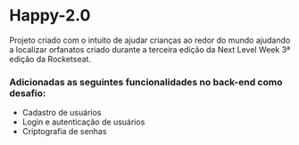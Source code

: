 # Happy-2.0
Projeto criado com o intuito de ajudar crianças ao redor do mundo ajudando a localizar orfanatos criado durante a terceira edição da Next Level Week 3ª edição da Rocketseat.

<h3>Adicionadas as seguintes funcionalidades no back-end como desafio:</h3>

<ul>
  <li>Cadastro de usuários</li>
  <li>Login e autenticação de usuários </li>
  <li>Criptografia de senhas</li>  
</ul>

